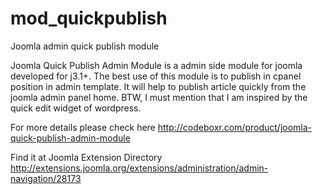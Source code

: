mod_quickpublish
================

Joomla admin quick publish module

Joomla Quick Publish Admin Module is a admin side module for joomla developed for j3.1+. The best use of this module is to publish in cpanel position in admin template. It will help to publish article quickly from the joomla admin panel home. BTW, I must mention that I am inspired by the quick edit widget of wordpress. 


For more details please check here http://codeboxr.com/product/joomla-quick-publish-admin-module

Find it at Joomla Extension Directory http://extensions.joomla.org/extensions/administration/admin-navigation/28173
